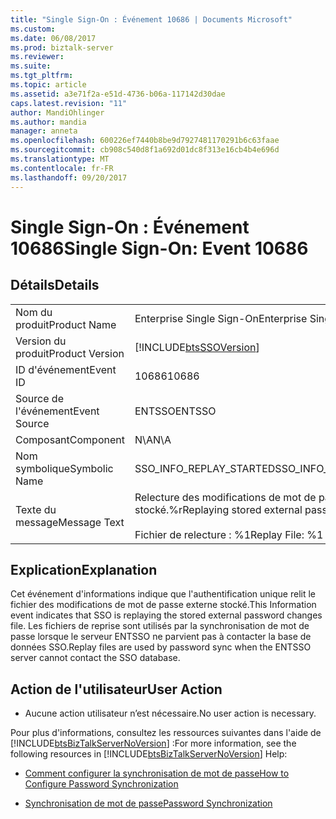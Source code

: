 ```yaml
---
title: "Single Sign-On : Événement 10686 | Documents Microsoft"
ms.custom: 
ms.date: 06/08/2017
ms.prod: biztalk-server
ms.reviewer: 
ms.suite: 
ms.tgt_pltfrm: 
ms.topic: article
ms.assetid: a3e71f2a-e51d-4736-b06a-117142d30dae
caps.latest.revision: "11"
author: MandiOhlinger
ms.author: mandia
manager: anneta
ms.openlocfilehash: 600226ef7440b8be9d7927481170291b6c63faae
ms.sourcegitcommit: cb908c540d8f1a692d01dc8f313e16cb4b4e696d
ms.translationtype: MT
ms.contentlocale: fr-FR
ms.lasthandoff: 09/20/2017
---
```

# <a name="single-sign-on-event-10686"></a><span data-ttu-id="646d8-102">Single Sign-On : Événement 10686</span><span class="sxs-lookup"><span data-stu-id="646d8-102">Single Sign-On: Event 10686</span></span>
## <a name="details"></a><span data-ttu-id="646d8-103">Détails</span><span class="sxs-lookup"><span data-stu-id="646d8-103">Details</span></span>  
  
|||  
|-|-|  
|<span data-ttu-id="646d8-104">Nom du produit</span><span class="sxs-lookup"><span data-stu-id="646d8-104">Product Name</span></span>|<span data-ttu-id="646d8-105">Enterprise Single Sign-On</span><span class="sxs-lookup"><span data-stu-id="646d8-105">Enterprise Single Sign-On</span></span>|  
|<span data-ttu-id="646d8-106">Version du produit</span><span class="sxs-lookup"><span data-stu-id="646d8-106">Product Version</span></span>|[!INCLUDE[btsSSOVersion](../includes/btsssoversion-md.md)]|  
|<span data-ttu-id="646d8-107">ID d'événement</span><span class="sxs-lookup"><span data-stu-id="646d8-107">Event ID</span></span>|<span data-ttu-id="646d8-108">10686</span><span class="sxs-lookup"><span data-stu-id="646d8-108">10686</span></span>|  
|<span data-ttu-id="646d8-109">Source de l'événement</span><span class="sxs-lookup"><span data-stu-id="646d8-109">Event Source</span></span>|<span data-ttu-id="646d8-110">ENTSSO</span><span class="sxs-lookup"><span data-stu-id="646d8-110">ENTSSO</span></span>|  
|<span data-ttu-id="646d8-111">Composant</span><span class="sxs-lookup"><span data-stu-id="646d8-111">Component</span></span>|<span data-ttu-id="646d8-112">N\A</span><span class="sxs-lookup"><span data-stu-id="646d8-112">N\A</span></span>|  
|<span data-ttu-id="646d8-113">Nom symbolique</span><span class="sxs-lookup"><span data-stu-id="646d8-113">Symbolic Name</span></span>|<span data-ttu-id="646d8-114">SSO_INFO_REPLAY_STARTED</span><span class="sxs-lookup"><span data-stu-id="646d8-114">SSO_INFO_REPLAY_STARTED</span></span>|  
|<span data-ttu-id="646d8-115">Texte du message</span><span class="sxs-lookup"><span data-stu-id="646d8-115">Message Text</span></span>|<span data-ttu-id="646d8-116">Relecture des modifications de mot de passe externe stocké.%r</span><span class="sxs-lookup"><span data-stu-id="646d8-116">Replaying stored external password changes.%r</span></span><br /><br /> <span data-ttu-id="646d8-117">Fichier de relecture : %1</span><span class="sxs-lookup"><span data-stu-id="646d8-117">Replay File: %1</span></span>|  
  
## <a name="explanation"></a><span data-ttu-id="646d8-118">Explication</span><span class="sxs-lookup"><span data-stu-id="646d8-118">Explanation</span></span>  
 <span data-ttu-id="646d8-119">Cet événement d'informations indique que l'authentification unique relit le fichier des modifications de mot de passe externe stocké.</span><span class="sxs-lookup"><span data-stu-id="646d8-119">This Information event indicates that SSO is replaying the stored external password changes file.</span></span> <span data-ttu-id="646d8-120">Les fichiers de reprise sont utilisés par la synchronisation de mot de passe lorsque le serveur ENTSSO ne parvient pas à contacter la base de données SSO.</span><span class="sxs-lookup"><span data-stu-id="646d8-120">Replay files are used by password sync when the ENTSSO server cannot contact the SSO database.</span></span>  
  
## <a name="user-action"></a><span data-ttu-id="646d8-121">Action de l'utilisateur</span><span class="sxs-lookup"><span data-stu-id="646d8-121">User Action</span></span>  
  
-   <span data-ttu-id="646d8-122">Aucune action utilisateur n’est nécessaire.</span><span class="sxs-lookup"><span data-stu-id="646d8-122">No user action is necessary.</span></span>  
  
 <span data-ttu-id="646d8-123">Pour plus d'informations, consultez les ressources suivantes dans l'aide de [!INCLUDE[btsBizTalkServerNoVersion](../includes/btsbiztalkservernoversion-md.md)] :</span><span class="sxs-lookup"><span data-stu-id="646d8-123">For more information, see the following resources in [!INCLUDE[btsBizTalkServerNoVersion](../includes/btsbiztalkservernoversion-md.md)] Help:</span></span>  
  
-   [<span data-ttu-id="646d8-124">Comment configurer la synchronisation de mot de passe</span><span class="sxs-lookup"><span data-stu-id="646d8-124">How to Configure Password Synchronization</span></span>](../core/how-to-configure-password-synchronization.md)  
  
-   [<span data-ttu-id="646d8-125">Synchronisation de mot de passe</span><span class="sxs-lookup"><span data-stu-id="646d8-125">Password Synchronization</span></span>](../core/password-synchronization2.md)